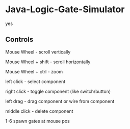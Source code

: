 # Java-Logic-Gate-Simulator
yes


## Controls
Mouse Wheel - scroll vertically

Mouse Wheel + shift - scroll horizontally

Mouse Wheel + ctrl - zoom


left click - select component

right click - toggle component (like switch/button)

left drag - drag component or wire from component

middle click - delete component



1-6 spawn gates at mouse pos

